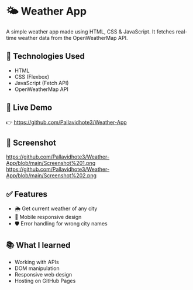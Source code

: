 
# 🌤️ Weather App

A simple weather app made using HTML, CSS & JavaScript. It fetches real-time weather data from the OpenWeatherMap API.

## 🔧 Technologies Used
- HTML
- CSS (Flexbox)
- JavaScript (Fetch API)
- OpenWeatherMap API

## 🔗 Live Demo
👉 https://github.com/Pallavidhote3/Weather-App

## 📸 Screenshot
https://github.com/Pallavidhote3/Weather-App/blob/main/Screenshot%201.png
https://github.com/Pallavidhote3/Weather-App/blob/main/Screenshot%202.png

## ✅ Features
- 🌦️ Get current weather of any city
- 📱 Mobile responsive design
- 🛡️ Error handling for wrong city names

## 📚 What I learned
- Working with APIs
- DOM manipulation
- Responsive web design
- Hosting on GitHub Pages
